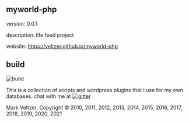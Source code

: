 ## myworld-php

version: 0.0.1

description: life feed project

website: https://veltzer.github.io/myworld-php

## build

![build](https://github.com/veltzer/myworld-php/workflows/build/badge.svg)

This is a collection of scripts and wordpress plugins that I use for my own databases.
chat with me at [![gitter](https://badges.gitter.im/Join%20Chat.svg)](https://gitter.im/veltzer/mark.veltzer)

Mark Veltzer, Copyright © 2010, 2011, 2012, 2013, 2014, 2015, 2016, 2017, 2018, 2019, 2020, 2021
